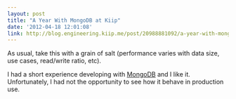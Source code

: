 ```yaml
---
layout: post
title: "A Year With MongoDB at Kiip"
date: '2012-04-18 12:01:08'
link: http://blog.engineering.kiip.me/post/20988881092/a-year-with-mongodb
---
```


As usual, take this with a grain of salt (performance varies with data size, use cases, read/write ratio, etc).

I had a short experience developing with [MongoDB][mongodb] and I like it. Unfortunately, I had not the opportunity to see how it behave in production use.

[mongodb]: http://www.mongodb.org/
